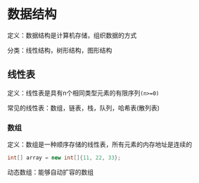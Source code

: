 # 数据结构

定义：数据结构是计算机存储，组织数据的方式

分类：线性结构，树形结构，图形结构

## 线性表

定义：线性表是具有n个相同类型元素的有限序列`(n>=0)`

常见的线性表：数组，链表，栈，队列，哈希表(散列表)

### 数组

定义：数组是一种顺序存储的线性表，所有元素的内存地址是连续的

```java
int[] array = new int[]{11, 22, 33};
```

动态数组：能够自动扩容的数组